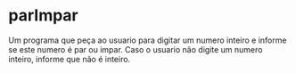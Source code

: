 # parImpar
Um programa que peça ao usuario para digitar um numero inteiro e informe se este numero é par ou impar. Caso o usuario não digite um numero inteiro, informe que não é inteiro.
